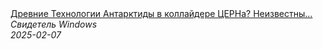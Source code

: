 <!--2025-02-07 20:24:57-->
<div class="yb">
  <a class="nodecor" href="/posts.html?tajny/drevnie_tehnologii_antarktidy_v_kollajdere_cerna_neizvestnye_podrobnosti_ekspedicii_admirala_berda">
    <img class="preview" data-videoid="NcCN6vWZaCs" src="https://i3.ytimg.com/vi/NcCN6vWZaCs/hqdefault.jpg" align="middle" alt="">
  </a>
  <div class="inlbl text">
    <a class="nodecor" href="/posts.html?tajny/drevnie_tehnologii_antarktidy_v_kollajdere_cerna_neizvestnye_podrobnosti_ekspedicii_admirala_berda">Древние Технологии Антарктиды в коллайдере ЦЕРНа? Неизвестны...</a><br>
    <i class="smaller2">Свидетель Windows</i><br>
    <i class="smaller3">2025-02-07</i>
  </div>
</div>
